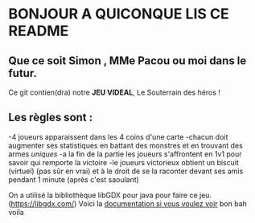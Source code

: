 # BONJOUR A QUICONQUE LIS CE README
## Que ce soit Simon , MMe Pacou ou moi dans le futur.

Ce git contien(dra) notre **JEU VIDEAL**, Le Souterrain des héros !

## Les règles sont :

-4 joueurs apparaissent dans les 4 coins d'une carte
-chacun doit augmenter ses statistiques en battant des monstres et en trouvant des armes *uniques*
-a la fin de la partie les joueurs s'affrontent en 1v1 pour savoir qui remporte la victoire
-le joueurs victorieux obtient un biscuit (virtuel) (pas sûr en vrai) et à le droit de se la raconter devant ses amis pendant 1 minute (après c'est saoulant)

On a utilisé la bibliothèque libGDX pour java pour faire ce jeu. (https://libgdx.com/)
Voici la [documentation si vous voulez voir](https://javadoc.io/doc/com.badlogicgames.gdx/gdx/latest/index.html)
bon bah voila